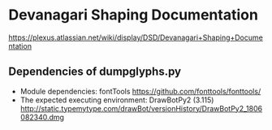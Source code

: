 # Devanagari Shaping Documentation

https://plexus.atlassian.net/wiki/display/DSD/Devanagari+Shaping+Documentation

## Dependencies of dumpglyphs.py

- Module dependencies: fontTools https://github.com/fonttools/fonttools/
- The expected executing environment: DrawBotPy2 (3.115) http://static.typemytype.com/drawBot/versionHistory/DrawBotPy2_1806082340.dmg
